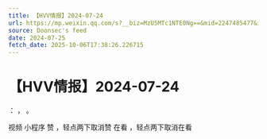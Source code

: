 ```yaml
---
title: 【HVV情报】2024-07-24
url: https://mp.weixin.qq.com/s?__biz=MzU5MTc1NTE0Ng==&mid=2247485477&idx=1&sn=cd51c43a0f6b62a7c6556e90cec5bb65
source: Doonsec's feed
date: 2024-07-25
fetch_date: 2025-10-06T17:38:26.226715
---
```


# 【HVV情报】2024-07-24

：
，
。

视频
小程序
赞
，轻点两下取消赞
在看
，轻点两下取消在看